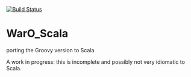 [![Build Status](https://travis-ci.org/peidevs/WarO_Scala.svg?branch=master)](https://travis-ci.org/peidevs/WarO_Scala)

WarO_Scala
==========

porting the Groovy version to Scala

A work in progress: this is incomplete and possibly not very idiomatic to Scala.
